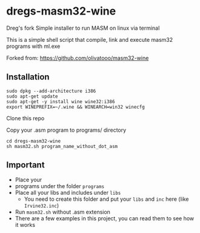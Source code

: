 # dregs-masm32-wine

Dreg's fork Simple installer to run MASM on linux via terminal

This is a simple shell script that compile, link and execute masm32 programs with ml.exe

Forked from: https://github.com/olivatooo/masm32-wine

## Installation

```
sudo dpkg --add-architecture i386
sudo apt-get update
sudo apt-get -y install wine wine32:i386
export WINEPREFIX=~/.wine && WINEARCH=win32 winecfg
```

Clone this repo

Copy your .asm program to programs/ directory

```
cd dregs-masm32-wine
sh masm32.sh program_name_without_dot_asm
```
## Important
* Place your
* programs under the folder `programs`
* Place all your libs and includes under `libs`
	* You need to create this folder and put your `libs` and `inc` here (like `Irvine32.inc`)
* Run `masm32.sh` without .asm extension
* There are a few examples in this project, you can read them to see how it works


